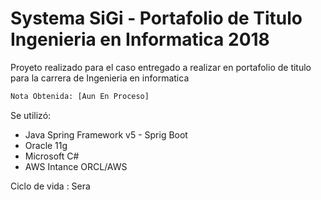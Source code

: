 # Systema SiGi - Portafolio de Titulo Ingenieria en Informatica 2018

Proyeto realizado para el caso entregado a realizar en portafolio de titulo para la carrera de Ingenieria en informatica 

```sh
Nota Obtenida: [Aun En Proceso]
```
Se utilizó:
  - Java Spring Framework v5 - Sprig Boot
  - Oracle 11g
  - Microsoft C#
  - AWS Intance ORCL/AWS 

Ciclo de vida :
Sera 